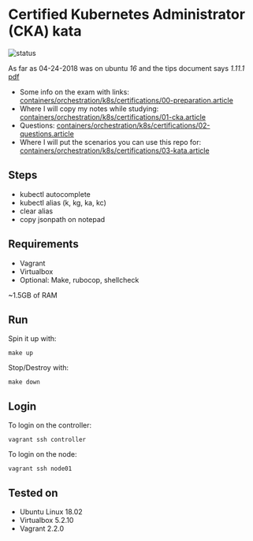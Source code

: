 # Certified Kubernetes Administrator (CKA) kata

![status](https://img.shields.io/badge/project_status-active-green.svg)

As far as 04-24-2018 was on ubuntu *16* and the tips document
says *1.11.1* [pdf](https://www.cncf.io/certification/tips)

- Some info on the exam with links: [containers/orchestration/k8s/certifications/00-preparation.article](https://go-talks.appspot.com/github.com/jecnua/notes-presentations/notes/containers/orchestration/k8s/certifications/00-preparation.article)
- Where I will copy my notes while studying: [containers/orchestration/k8s/certifications/01-cka.article](https://go-talks.appspot.com/github.com/jecnua/notes-presentations/notes/containers/orchestration/k8s/certifications/01-cka.article)
- Questions: [containers/orchestration/k8s/certifications/02-questions.article](https://go-talks.appspot.com/github.com/jecnua/notes-presentations/notes/containers/orchestration/k8s/certifications/02-questions.article)
- Where I will put the scenarios you can use this repo for: [containers/orchestration/k8s/certifications/03-kata.article](https://go-talks.appspot.com/github.com/jecnua/notes-presentations/notes/containers/orchestration/k8s/certifications/01-kata.article)

## Steps

- kubectl autocomplete
- kubectl alias (k, kg, ka, kc)
- clear alias
- copy jsonpath on notepad

## Requirements

- Vagrant
- Virtualbox
- Optional: Make, rubocop, shellcheck

~1.5GB of RAM

## Run

Spin it up with:

    make up

Stop/Destroy with:

    make down

## Login

To login on the controller:

    vagrant ssh controller

To login on the node:

    vagrant ssh node01

## Tested on

- Ubuntu Linux 18.02
- Virtualbox 5.2.10
- Vagrant 2.2.0
